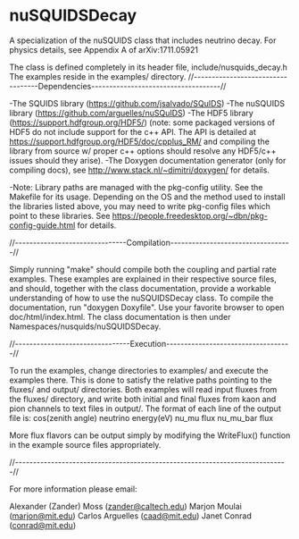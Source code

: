 # nuSQUIDSDecay

A specialization of the nuSQUIDS class that includes neutrino decay.
For physics details, see Appendix A of arXiv:1711.05921

The class is defined completely in its header file, include/nusquids_decay.h
The examples reside in the examples/ directory.
//----------------------------------Dependencies------------------------------------//

-The SQUIDS library (https://github.com/jsalvado/SQuIDS)
-The nuSQUIDS library (https://github.com/arguelles/nuSQuIDS)
-The HDF5 library (https://support.hdfgroup.org/HDF5/)
	(note: some packaged versions of HDF5 do not include support for the
	c++ API. The API is detailed at https://support.hdfgroup.org/HDF5/doc/cpplus_RM/
	and compiling the library from source w/ proper c++ options should 
	resolve any HDF5/c++ issues should they arise).
-The Doxygen documentation generator (only for compiling docs),
	see http://www.stack.nl/~dimitri/doxygen/ for details.

-Note: Library paths are managed with the pkg-config utility. See the Makefile for 
	its usage. Depending on the OS and the method used to install the libraries
	listed above, you may need to write pkg-config files which point to these 
	libraries. See https://people.freedesktop.org/~dbn/pkg-config-guide.html
	for details.

//-------------------------------Compilation----------------------------------//

Simply running "make" should compile both the coupling and partial rate examples.
These examples are explained in their respective source files, and should, together
with the class documentation, provide a workable understanding of how to use 
the nuSQUIDSDecay class. To compile the documentation, run "doxygen Doxyfile".
Use your favorite browser to open doc/html/index.html. The class documentation
is then under Namespaces/nusquids/nuSQUIDSDecay.

//--------------------------------Execution-----------------------------------//

To run the examples, change directories to examples/ and execute the examples
there. This is done to satisfy the relative paths pointing to the fluxes/
and output/ directories. Both examples will read input fluxes from the fluxes/
directory, and write both initial and final fluxes from kaon and pion channels
to text files in output/. 
The format of each line of the output file is:
cos(zenith angle)   neutrino energy(eV)   nu_mu flux   nu_mu_bar flux

More flux flavors can be output simply by modifying the WriteFlux() function
in the example source files appropriately.

//----------------------------------------------------------------------------//

For more information please email:

Alexander (Zander) Moss (zander@caltech.edu)
Marjon Moulai (marjon@mit.edu)
Carlos Arguelles (caad@mit.edu)
Janet Conrad (conrad@mit.edu)
